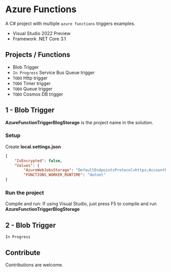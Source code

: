 # Azure Functions

A C# project with multiple `azure functions` triggers examples.

- Visual Studio 2022 Preview
- Framework .NET Core 3.1

## Projects / Functions

- Blob Trigger
- `In Progress` Service Bus Queue trigger
- `TODO` Http trigger
- `TODO` Timer trigger
- `TODO` Queue trigger
- `TODO` Cosmos DB trigger

## 1 - Blob Trigger

**AzureFunctionTriggerBlogStorage** is the project name in the solution.

### Setup

Create **local.settings.json**

```json
{
    "IsEncrypted": false,
    "Values": {
        "AzureWebJobsStorage": "DefaultEndpointsProtocol=https;AccountName={AccountName};AccountKey={AccountKey};BlobEndpoint={BlobEndpoint};TableEndpoint={TableEndpoint};QueueEndpoint={QueueEndpoint};FileEndpoint={FileEndpoint}",
        "FUNCTIONS_WORKER_RUNTIME": "dotnet"
}
```

### Run the project

Compile and run: If using Visual Studio, just press F5 to compile and run **AzureFunctionTriggerBlogStorage**

## 2 - Blob Trigger

`In Progress`

## Contribute
Contributions are welcome.
